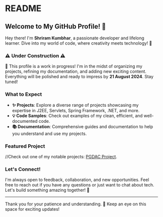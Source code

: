 # README

## Welcome to My GitHub Profile! 🎉

Hey there! I'm **Shriram Kumbhar**, a passionate developer and lifelong learner. Dive into my world of code, where creativity meets technology! 🚀

### ⚠️ Under Construction ⚠️

🔧 This profile is a work in progress! I'm in the midst of organizing my projects, refining my documentation, and adding new exciting content. Everything will be polished and ready to impress by **21 August 2024**. Stay tuned!

### What to Expect

- **✨ Projects**: Explore a diverse range of projects showcasing my expertise in J2EE, Servlets, Spring Framework, .NET, and more.
- **💡 Code Samples**: Check out examples of my clean, efficient, and well-documented code.
- **📚 Documentation**: Comprehensive guides and documentation to help you understand and use my projects.

### Featured Project

//Check out one of my notable projects: [PGDAC Project](https://github.com/ShriramKumbhar/PGDAC_Project).

### Let's Connect!

I'm always open to feedback, collaboration, and new opportunities. Feel free to reach out if you have any questions or just want to chat about tech. Let's build something amazing together! 🤝

---

Thank you for your patience and understanding. 🙏 Keep an eye on this space for exciting updates!
